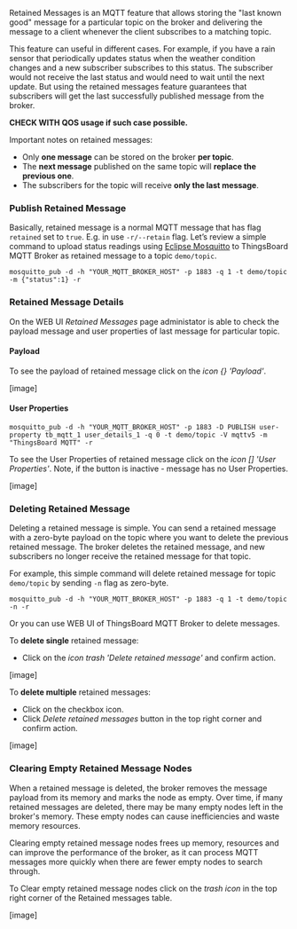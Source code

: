 
Retained Messages is an MQTT feature that allows storing the "last known good" message for a 
particular topic on the broker and delivering the message to a client whenever the client subscribes to a matching topic.

This feature can useful in different cases. For example, if you have a rain sensor that periodically updates status when the weather condition
changes and a new subscriber subscribes to this status. The subscriber would not receive the last status and would need to wait until the next update.
But using the retained messages feature guarantees that subscribers will get the last successfully published message from the broker.

**CHECK WITH QOS usage if such case possible.**

Important notes on retained messages:
* Only **one message** can be stored on the broker **per topic**.
* The **next message** published on the same topic will **replace the previous one**.
* The subscribers for the topic will receive **only the last message**.

### Publish Retained Message

Basically, retained message is a normal MQTT message that has flag `retained` set to `true`. E.g. in  use `-r/--retain` flag.
Let’s review a simple command to upload status readings using [Eclipse Mosquitto]() to ThingsBoard MQTT Broker as retained message to a topic `demo/topic`.

```shell
mosquitto_pub -d -h "YOUR_MQTT_BROKER_HOST" -p 1883 -q 1 -t demo/topic -m {"status":1} -r
```

### Retained Message Details

On the WEB UI _Retained Messages_ page administator is able to check the payload message and user properties of last message for particular topic.

#### Payload

To see the payload of retained message click on the _icon {} 'Payload'_.

[image]

#### User Properties

```shell
mosquitto_pub -d -h "YOUR_MQTT_BROKER_HOST" -p 1883 -D PUBLISH user-property tb_mqtt_1 user_details_1 -q 0 -t demo/topic -V mqttv5 -m "ThingsBoard MQTT" -r
```

To see the User Properties of retained message click on the _icon [] 'User Properties'_. Note, if the button is inactive - message has no User Properties.

[image]

### Deleting Retained Message

Deleting a retained message is simple. You can send a retained message with a zero-byte payload on the topic where you want to delete the previous retained message. 
The broker deletes the retained message, and new subscribers no longer receive the retained message for that topic.

For example, this simple command will delete retained message for topic `demo/topic` by sending `-n` flag as zero-byte.

```shell
mosquitto_pub -d -h "YOUR_MQTT_BROKER_HOST" -p 1883 -q 1 -t demo/topic -n -r
```

Or you can use WEB UI of ThingsBoard MQTT Broker to delete messages.

To **delete single** retained message:
- Click on the _icon trash 'Delete retained message'_ and confirm action.

[image]

To **delete multiple** retained messages:
- Click on the checkbox icon.
- Click _Delete retained messages_ button in the top right corner and confirm action.

[image]

### Clearing Empty Retained Message Nodes

When a retained message is deleted, the broker removes the message payload from its memory and marks the node as empty.
Over time, if many retained messages are deleted, there may be many empty nodes left in the broker's memory.
These empty nodes can cause inefficiencies and waste memory resources.

Clearing empty retained message nodes frees up memory, resources and can improve the performance of the broker, 
as it can process MQTT messages more quickly when there are fewer empty nodes to search through.

To Clear empty retained message nodes click on the _trash icon_ in the top right corner of the Retained messages table.

[image]
